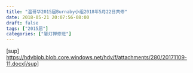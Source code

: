 ```yaml
---
title: "温哥华2015届Burnaby小组2018年5月22日共修"
date: 2018-05-21 20:07:56-08:00
draft: false
tags: ["2015届"]
categories: ["慧灯禅修班"]
---
```

[sup] https://hdvblob.blob.core.windows.net/hdv/f/attachments/280/20171109-11.docx[/sup]
